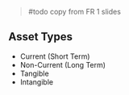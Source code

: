 > #todo copy from FR 1 slides 

## Asset Types
- Current (Short Term)
- Non-Current (Long Term)
- Tangible 
- Intangible